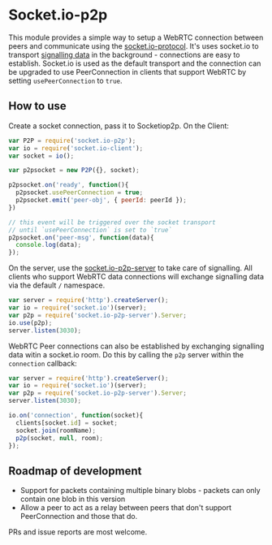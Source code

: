 Socket.io-p2p
=============

This module provides a simple way to setup a WebRTC connection between peers and communicate using the [socket.io-protocol](https://github.com/Automattic/socket.io-protocol). It's uses socket.io to transport [signalling data](http://www.html5rocks.com/en/tutorials/webrtc/infrastructure/#what-is-signaling) in the background - connections are easy to establish. Socket.io is used as the default transport and the connection can be upgraded to use PeerConnection in clients that support WebRTC by setting `usePeerConnection` to `true`.

## How to use

Create a socket connection, pass it to Socketiop2p. On the Client:

```js
var P2P = require('socket.io-p2p');
var io = require('socket.io-client');
var socket = io();

var p2psocket = new P2P({}, socket);

p2psocket.on('ready', function(){
  p2psocket.usePeerConnection = true;
  p2psocket.emit('peer-obj', { peerId: peerId });
})

// this event will be triggered over the socket transport 
// until `usePeerConnection` is set to `true`
p2psocket.on('peer-msg', function(data){
  console.log(data);
});
```

On the server, use the [socket.io-p2p-server](https://github.com/tomcartwrightuk/socket.io-p2p-server) to take care of signalling. All clients who support WebRTC data connections will exchange signalling data via the default `/` namespace.

```js
var server = require('http').createServer();
var io = require('socket.io')(server);
var p2p = require('socket.io-p2p-server').Server;
io.use(p2p);
server.listen(3030);
```

WebRTC Peer connections can also be established by exchanging signalling data witin a socket.io room. Do this by calling the `p2p` server within the `connection` callback:

```js
var server = require('http').createServer();
var io = require('socket.io')(server);
var p2p = require('socket.io-p2p-server').Server;
server.listen(3030);

io.on('connection', function(socket){
  clients[socket.id] = socket;
  socket.join(roomName);
  p2p(socket, null, room);
});
```

## Roadmap of development

- Support for packets containing multiple binary blobs - packets can only contain one blob in this version
- Allow a peer to act as a relay between peers that don't support PeerConnection and those that do.

PRs and issue reports are most welcome.
